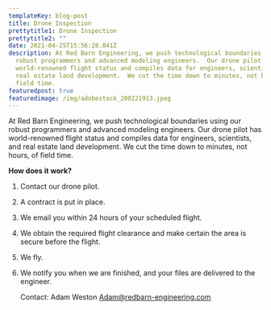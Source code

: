 ```yaml
---
templateKey: blog-post
title: Drone Inspection
prettytitle1: Drone Inspection
prettytitle2: ""
date: 2021-04-25T15:56:28.041Z
description: At Red Barn Engineering, we push technological boundaries using our
  robust programmers and advanced modeling engineers.  Our drone pilot has
  world-renowned flight status and compiles data for engineers, scientists, and
  real estate land development.  We cut the time down to minutes, not hours, of
  field time.
featuredpost: true
featuredimage: /img/adobestock_200221913.jpeg
---
```

At Red Barn Engineering, we push technological boundaries using our robust programmers and advanced modeling engineers.  Our drone pilot has world-renowned flight status and compiles data for engineers, scientists, and real estate land development.  We cut the time down to minutes, not hours, of field time.

**How does it work?**

1. Contact our drone pilot.
2. A contract is put in place.
3. We email you within 24 hours of your scheduled flight.
4. We obtain the required flight clearance and make certain the area is secure before the flight. 
5. We fly.
6. We notify you when we are finished, and your files are delivered to the engineer.

   Contact: Adam Weston 
   Adam@redbarn-engineering.com
